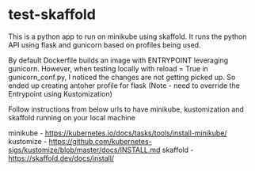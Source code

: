 # test-skaffold

This is a python app to run on minikube using skaffold.
It runs the python API using flask and gunicorn based on profiles being used.

By default Dockerfile builds an image with ENTRYPOINT leveraging gunicorn.  However, when testing locally with reload = True in gunicorn_conf.py, I noticed the changes are not getting picked up.  So ended up creating antoher profile for flask (Note - need to override the Entrypoint using Kustomization)

Follow instructions from below urls to have minikube, kustomization and skaffold running on your local machine

minikube - https://kubernetes.io/docs/tasks/tools/install-minikube/
kustomize - https://github.com/kubernetes-sigs/kustomize/blob/master/docs/INSTALL.md
skaffold - https://skaffold.dev/docs/install/


